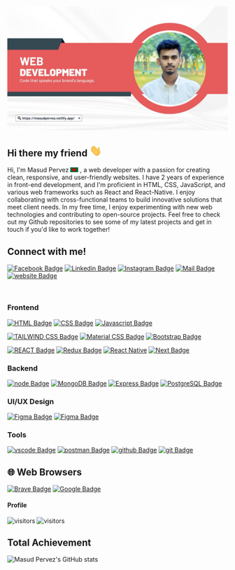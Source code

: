 ![Github Banner](./Assest/Github-banner.jpg)

## Hi there my friend <img src="./Assest/hello.gif" width="28px" alt="hi">

Hi, I'm Masud Pervez  <img src="./Assest/bangladesh.png" width="18"/> , a web developer with a passion for creating clean, responsive, and user-friendly websites. I have 2 years of experience in front-end development, and I'm proficient in HTML, CSS, JavaScript, and various web frameworks such as React and React-Native. I enjoy collaborating with cross-functional teams to build innovative solutions that meet client needs. In my free time, I enjoy experimenting with new web technologies and contributing to open-source projects. Feel free to check out my Github repositories to see some of my latest projects and get in touch if you'd like to work together! 

## Connect with me!

[![Facebook Badge](https://img.shields.io/badge/Facebook-1877F2?style=for-the-badge&logo=facebook&logoColor=white)](https://facebook.com/masud.pervez.31337)  [![Linkedin Badge](https://img.shields.io/badge/LinkedIn-0077B5?style=for-the-badge&logo=linkedin&logoColor=white)](https://www.linkedin.com/in/masud-pervez-71792b223/)  [![Instagram Badge](https://img.shields.io/badge/Instagram-E4405F?style=for-the-badge&logo=instagram&logoColor=white)](https://instagram.com/learnwithsumit)  [![Mail Badge](https://img.shields.io/badge/Gmail-D14836?style=for-the-badge&logo=gmail&logoColor=white)](mailto:masudpervez431@gmail.com) [![website Badge](https://img.shields.io/badge/website-000000?style=for-the-badge&logo=About.me&logoColor=white)](https://masudpervez.netlify.app/) 

<br/>

### Frontend 
[![HTML Badge](https://img.shields.io/badge/HTML5-E34F26?style=for-the-badge&logo=html5&logoColor=white)](#)  [![CSS Badge](https://img.shields.io/badge/CSS3-1572B6?style=for-the-badge&logo=css3&logoColor=white)](#)   [![Javascript Badge](https://img.shields.io/badge/-Javascript-F0DB4F?style=for-the-badge&labelColor=black&logo=javascript&logoColor=F0DB4F)](#)

[![TAILWIND CSS Badge](https://img.shields.io/badge/Tailwind_CSS-38B2AC?style=for-the-badge&logo=tailwind-css&logoColor=white)](#)  [![Material CSS Badge](https://img.shields.io/badge/Material--UI-0081CB?style=for-the-badge&logo=material-ui&logoColor=white)](#)  [![Bootstrap Badge](https://img.shields.io/badge/Bootstrap-563D7C?style=for-the-badge&logo=bootstrap&logoColor=white)](#)

[![REACT Badge](https://img.shields.io/badge/React-20232A?style=for-the-badge&logo=react&logoColor=61DAFB)](#) 
[![Redux Badge](https://img.shields.io/badge/Redux-593D88?style=for-the-badge&logo=redux&logoColor=white)](#) [![React Native](https://img.shields.io/badge/React_Native-20232A?style=for-the-badge&logo=react&logoColor=61DAFB)](#) [![Next Badge](https://img.shields.io/badge/Next-20232A?style=for-the-badge&logo=react&logoColor=61DAFB)](#)
<br/>

### Backend

[![node Badge](https://img.shields.io/badge/Node.js-43853D?style=for-the-badge&logo=node.js&logoColor=white)](#) 
[![MongoDB Badge](https://img.shields.io/badge/MongoDB-4EA94B?style=for-the-badge&logo=MongoDB&logoColor=white)](#) 
[![Express Badge](https://img.shields.io/badge/Express.js-404D59?style=for-the-badge)](#) 
[![PostgreSQL Badge](	https://img.shields.io/badge/PostgreSQL-316192?style=for-the-badge&logo=postgresql&logoColor=white)](#) 
<br>

### UI/UX Design

[![Figma Badge](https://img.shields.io/badge/Figma-F24E1E?style=for-the-badge&logo=figma&logoColor=white)](#) [![Figma Badge](https://img.shields.io/badge/Adobe%20XD-470137?style=for-the-badge&logo=Adobe%20XD&logoColor=#FF61F6)](#) 
### Tools
[![vscode Badge](https://img.shields.io/badge/vs--code-22A6F2?style=for-the-badge&logo=vs-code&logoColor=white)](#) 
[![postman Badge](https://img.shields.io/badge/postman-FE6C37?style=for-the-badge&logo=postman&logoColor=white)](#) 
[![github Badge](https://img.shields.io/badge/github-ffffff?style=for-the-badge&logo=github&logoColor=black)](#) 
[![git Badge](https://img.shields.io/badge/git-FE6C37?style=for-the-badge&logo=git&logoColor=413932)](#) 


## 🌐 Web Browsers
[![Brave Badge](https://img.shields.io/badge/Brave-FF1B2D?style=for-the-badge&logo=Brave&logoColor=white)](#) [![Google Badge](https://img.shields.io/badge/Google_chrome-4285F4?style=for-the-badge&logo=Google-chrome&logoColor=white)](#) 
#### Profile

![visitors](https://visitor-badge.glitch.me/badge?page_id=Masud-Pervez.Masud-Pervez)
![visitors](https://img.shields.io/github/followers/{Masud-Pervez}.svg?style=social&label=Follow&maxAge=2592000)
## Total Achievement
![Masud Pervez's GitHub stats](https://github-readme-stats.vercel.app/api?username=Masud-Pervez&show_icons=true&bg_color=00000000)